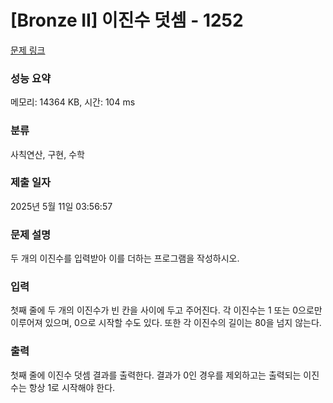 # [Bronze II] 이진수 덧셈 - 1252 

[문제 링크](https://www.acmicpc.net/problem/1252) 

### 성능 요약

메모리: 14364 KB, 시간: 104 ms

### 분류

사칙연산, 구현, 수학

### 제출 일자

2025년 5월 11일 03:56:57

### 문제 설명

<p>두 개의 이진수를 입력받아 이를 더하는 프로그램을 작성하시오.</p>

### 입력 

 <p>첫째 줄에 두 개의 이진수가 빈 칸을 사이에 두고 주어진다. 각 이진수는 1 또는 0으로만 이루어져 있으며, 0으로 시작할 수도 있다. 또한 각 이진수의 길이는 80을 넘지 않는다.</p>

### 출력 

 <p>첫째 줄에 이진수 덧셈 결과를 출력한다. 결과가 0인 경우를 제외하고는 출력되는 이진수는 항상 1로 시작해야 한다.</p>


